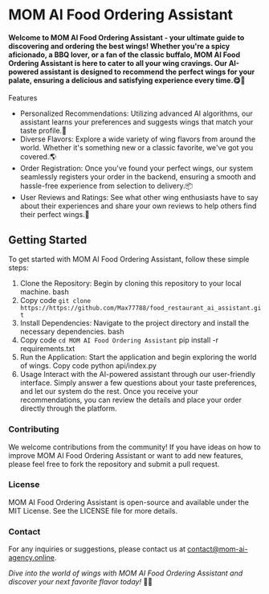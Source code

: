 # MOM AI Food Ordering Assistant
#### Welcome to MOM AI Food Ordering Assistant - your ultimate guide to discovering and ordering the best wings! Whether you're a spicy aficionado, a BBQ lover, or a fan of the classic buffalo, MOM AI Food Ordering Assistant is here to cater to all your wing cravings. Our AI-powered assistant is designed to recommend the perfect wings for your palate, ensuring a delicious and satisfying experience every time.😋🍗

Features
- Personalized Recommendations: Utilizing advanced AI algorithms, our assistant learns your preferences and suggests wings that match your taste profile.🧠
- Diverse Flavors: Explore a wide variety of wing flavors from around the world. Whether it's something new or a classic favorite, we've got you covered.🌎
- Order Registration: Once you've found your perfect wings, our system seamlessly registers your order in the backend, ensuring a smooth and hassle-free experience from selection to delivery.📦
- User Reviews and Ratings: See what other wing enthusiasts have to say about their experiences and share your own reviews to help others find their perfect wings.💬

## Getting Started
To get started with MOM AI Food Ordering Assistant, follow these simple steps:

1. Clone the Repository: Begin by cloning this repository to your local machine.
bash
2. Copy code
`git clone https://https://github.com/Max77788/food_restaurant_ai_assistant.git`
3. Install Dependencies: Navigate to the project directory and install the necessary dependencies.
bash
4. Copy code
`cd MOM AI Food Ordering Assistant`
pip install -r requirements.txt
5. Run the Application: Start the application and begin exploring the world of wings.
Copy code
python api/index.py
6. Usage
Interact with the AI-powered assistant through our user-friendly interface. Simply answer a few questions about your taste preferences, and let our system do the rest. Once you receive your recommendations, you can review the details and place your order directly through the platform.

### Contributing
We welcome contributions from the community! If you have ideas on how to improve MOM AI Food Ordering Assistant or want to add new features, please feel free to fork the repository and submit a pull request.

### License
MOM AI Food Ordering Assistant is open-source and available under the MIT License. See the LICENSE file for more details.

### Contact
For any inquiries or suggestions, please contact us at contact@mom-ai-agency.online.

_Dive into the world of wings with MOM AI Food Ordering Assistant and discover your next favorite flavor today!_ 🚀🎉
